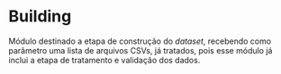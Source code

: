 # Building

Módulo destinado a etapa de construção do *dataset*, recebendo como parâmetro uma lista de arquivos CSVs, já tratados, pois esse módulo já inclui a etapa de tratamento e validação dos dados.